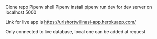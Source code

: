 Clone repo
Pipenv shell
Pipenv install
pipenv run dev for dev server on localhost 5000

Link for live app is https://urlshortwillnasi-app.herokuapp.com/

Only connected to live database, local one can be added at request
